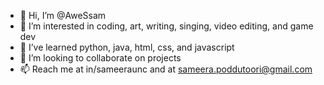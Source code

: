 - 👋 Hi, I’m @AweSsam
- 👀 I’m interested in coding, art, writing, singing, video editing, and game dev
- 🌱 I’ve learned python, java, html, css, and javascript
- 💞️ I’m looking to collaborate on projects
- 📫 Reach me at in/sameeraunc and at sameera.poddutoori@gmail.com

<!---
AweSsam/AweSsam is a ✨ special ✨ repository because its `README.md` (this file) appears on your GitHub profile.
You can click the Preview link to take a look at your changes.
--->
